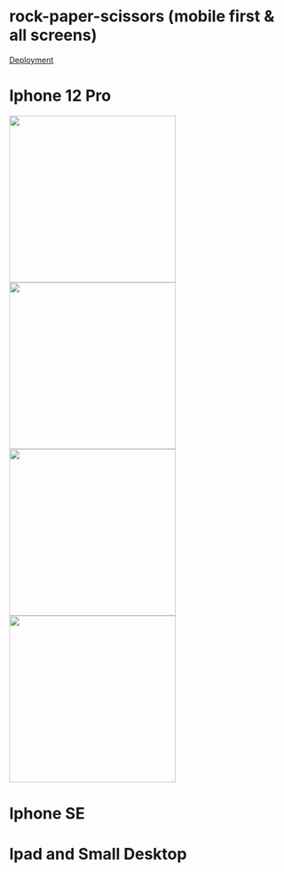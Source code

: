 # rock-paper-scissors (mobile first & all screens)

[Deployment](https://mariariosnavarro.github.io/rock-paper-scissors/)

# Iphone 12 Pro

<div>

<img src="./assets/img/readmeA.png" width="300px">
<img src="./assets/img/readmeB.png" width="300px">
<img src="./assets/img/readmeC.png" width="300px">
<img src="./assets/img/readmeD.png" width="300px">

</div>

# Iphone SE

# Ipad and Small Desktop
